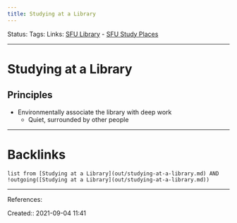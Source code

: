 ```yaml
---
title: Studying at a Library
---
```

Status: 
Tags: 
Links: [SFU Library](out/sfu-library.md) - [SFU Study Places](out/sfu-study-places.md)
___
# Studying at a Library
## Principles
- Environmentally associate the library with deep work
	- Quiet, surrounded by other people
___
# Backlinks
```dataview
list from [Studying at a Library](out/studying-at-a-library.md) AND !outgoing([Studying at a Library](out/studying-at-a-library.md))
```
___
References:

Created:: 2021-09-04 11:41
